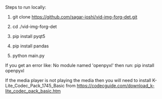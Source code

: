 Steps to run locally:

1. git clone https://github.com/sagar-joshi/vid-img-forg-det.git

2. cd ./vid-img-forg-det

3. pip install pyqt5

4. pip install pandas

5. python main.py

If you get an error like: No module named 'openpyxl' then run:
pip install openpyxl

If the media player is not playing the media then you will need to install K-Lite_Codec_Pack_1745_Basic from https://codecguide.com/download_k-lite_codec_pack_basic.htm